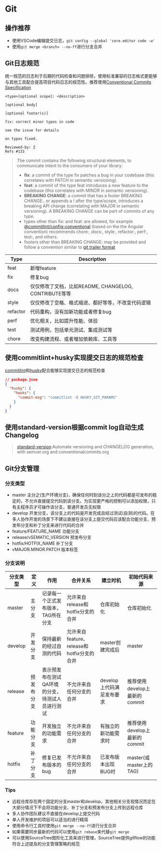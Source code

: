 # Git

## 操作推荐
* 使用VSCode编辑提交日志，`git config --global 'core.editor code -w'`
* 使用`git merge <branch> --no-ff`进行分支合并

## Git日志规范
统一规范的日志利于后期的代码检查和问题排除，使用标准兼容的日志格式更能够与其他工具配合提高项目代码日志的规范性。推荐使用[Conventional Commits Specification](https://conventionalcommits.org/)
```
<type>[optional scope]: <description>

[optional body]

[optional footer(s)]
```
```
fix: correct minor typos in code

see the issue for details

on typos fixed.

Reviewed-by: Z
Refs #133
```

> The commit contains the following structural elements, to communicate intent to the consumers of your library:
> * **fix**: a commit of the type fix patches a bug in your codebase (this correlates with PATCH in semantic versioning).
> * **feat**: a commit of the type feat introduces a new feature to the codebase (this correlates with MINOR in semantic versioning).
> * **BREAKING CHANGE**: a commit that has a footer BREAKING CHANGE:, or appends a ! after the type/scope, introduces a breaking API change (correlating with MAJOR in semantic versioning). A BREAKING CHANGE can be part of commits of any type.
> * types other than fix: and feat: are allowed, for example [@commitlint/config-conventional](https://github.com/conventional-changelog/commitlint/tree/master/%40commitlint/config-conventional) (based on the the Angular convention) recommends chore:, docs:, style:, refactor:, perf:, test:, and others.
> * footers other than BREAKING CHANGE: <description> may be provided and follow a convention similar to [git trailer format](https://git-scm.com/docs/git-interpret-trailers)

Type | Description
-|-|
feat | 新增feature
fix | 修复bug
docs | 仅仅修改了文档，比如README, CHANGELOG, CONTRIBUTE等等
style | 仅仅修改了空格、格式缩进、都好等等，不改变代码逻辑
refactor | 代码重构，没有加新功能或者修复bug
perf | 优化相关，比如提升性能、体验
test | 测试用例，包括单元测试、集成测试等
chore | 改变构建流程、或者增加依赖库、工具等

## 使用commitlint+husky实现提交日志的规范检查
[commitlint](https://commitlint.js.org/)和[husky](https://github.com/typicode/husky)配合能够实现提交日志的规范检查

```json
// package.json
{
  "husky": {
    "hooks": {
      "commit-msg": "commitlint -E HUSKY_GIT_PARAMS"
    }  
  }
}
```

## 使用standard-version根据commit log自动生成Changelog
> [standard-version](https://github.com/conventional-changelog/standard-version):Automate versioning and CHANGELOG generation, with semver.org and conventionalcommits.org

## Git分支管理

### 分支类型

* master 主分之(生产环境分支)，确保任何时刻该分之上的代码都是可发布的稳定的，不允许直接提交代码到该分支。为实现更严格的控制可以添加权限，只有主程序员才可操作该分支，普通开发员无权限
* develop 开发分支，该分支上的代码是开发完成且经过测试(自测)的代码。在多人协作开发的场景下不建议直接在该分支上提交代码应该配合功能分支、预发布分支和补丁分支来进行代码的合并
* feature/FEATURE_NAME 功能分支
* release/vSEMATIC_VERSION 预发布分支
* hotfix/HOTFIX_NAME 补丁分支
* vMAJOR.MINOR.PATCH 版本标签

### 分支说明

分支类型 | 定义 | 作用 | 合并关系 | 建立时机 | 初始代码来源
-|-|-|-|-|-|
master | 主分支 | 记录每一个正式发布版本，TAG所在分支 | 允许来自release和hotfix分支的合并 | 仓库初始化 | 仓库初始化
develop | 开发分支 | 保持最新的经过自测的代码 | 允许来自feature、release和hotfix分支的合并 | master创建完成后 | master
release | 预发布分支 | 表示预发布在测试QA环境的分支，待测试人员进行测试 | 不允许来自任何分支的合并 | develop上代码满足发布要求 | 推荐使用develop上最新的commit
feature | 功能分支 | 开发独立的功能需求 | 不允许来自任何分支的合并 | 有独立的新功能需求时 | 推荐使用develop上最新的commit
hotfix | 补丁分支 | 修复已发布版本的bug | 不允许来自任何分支的合并 | 已发布版本出现BUG时 | master(或master上的TAG)

### Tips
* 远程仓库存在两个固定的分支master和develop，其他相关分支视情况而定在大部分情况下不会将功能分支、补丁分支和预发布分支上传到远程仓库
* 多人协作团队建议不直接在develop上提交代码
* 单人开发维护的项目可以适当的进行精简
* 使用命令行工具时使用`git merge --no-ff`进行分支合并
* 如果需要同步最新的代码可以使用`git rebase`来代替`git merge`
* 可以使用SourceTree图形化工具来进行管理，SourceTree提供gitflow的功能符合上述提及的分支管理策略的规范
